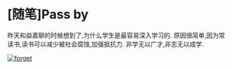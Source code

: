 # [随笔]Pass by

昨天和益嘉聊的时候想到了,为什么学生是最容易深入学习的. 原因很简单,因为常读书,读书可以减少被社会腐蚀,加强抵抗力. 非学无以广才,非志无以成学. 

[![forget](https://attachment.soulteary.com/2011/10/14/forget.jpg "forget")](https://attachment.soulteary.com/2011/10/14/forget.jpg)

